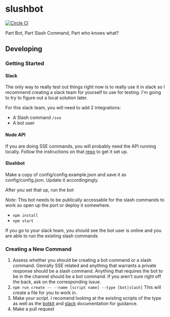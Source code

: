 # slushbot

[![Circle CI](https://circleci.com/gh/rit-sse/slushbot.svg?style=svg)](https://circleci.com/gh/rit-sse/slushbot)

Part Bot, Part Slash Command, Part who knows what?

## Developing

### Getting Started

#### Slack
The only way to really test out things right now is to really use it in slack so I recommend creating a slack team for yourself to use for testing. I'm going to try to figure out a local solution later.

For this slack team, you will need to add 2 integrations:
* A Slash command `/sse`
* A bot user


#### Node API
If you are doing SSE commands, you will probably need the API running locally. Follow the instructions on that [repo](https://github.com/rit-sse/node-api) to get it set
up.

#### Slushbot

Make a copy of config/config.example.json and save it as config/config.json. Update it accordingingly.

After you set that up, run the bot

*Note*: This bot needs to be publically accessable for the slash commands to work so open up the port or deploy it somewhere.

* `npm install`
* `npm start`

If you go to your slack team, you should see the bot user is online and you are able to run the existing slash commands

### Creating a New Command

1. Assess whether you should be creating a bot command or a slash command. Genrally SSE related and anything that warrants a private response should be a slash command. Anything that requires the bot to be in the channel should be a bot command.  If you aren't sure right off the back, ask on the corresponding issue.
2. `npm run create -- --name [script name] --type [bot|slash]` This will create a file for you to work in.
3. Make your script. I recomend looking at the existing scripts of the type as well as the [botkit](https://github.com/howdyai/botkit) and [slack](https://api.slack.com) documentation for guidance.
4. Make a pull request
